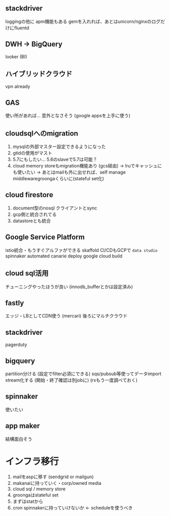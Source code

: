 ## stackdriver
loggingの他に apm機能もある
gemを入れれば、あとはunicorn/nginxのログだけにfluentd

## DWH -> BigQuery
looker (BI)

## ハイブリッドクラウド
vpn already

## GAS
使い所があれば…
意外となさそう (google appsを上手に使う)

## cloudsqlへのmigration
1. mysqlの外部マスター設定できるようになった
1. gtidの使用がマスト
1. 5.7にもしたい… 5.6のslaveで5.7は可能？
1. cloud memory storeもmigration機能あり (gcs経由) -> lruでキャッシュにも使いたい
-> あとはmailも外に出せれば、self manage middlewaregroongaくらいに(stateful set化)

## cloud firestore
1. document型のnosql クライアントとsync
1. gcp側と統合されてる
1. datastoreとも統合

## Google Service Platform
istio統合・もうすぐアルファができる
skaffold CI/CDもGCPで
`data studio`
spinnaker automated canarie deploy
google cloud build

## cloud sql活用
チューニングやったほうが良い (innodb_bufferとかは設定済み)

## fastly
エッジ・LBとしてCDN使う (mercari) 後ろにマルチクラウド

## stackdriver
pagerduty

## bigquery
partition分ける (設定でfilter必須にできる)
sqs/pubsub等使ってデータimport stream化する (開始・終了確認は別jobに)
(rxもう一度調べておく)

## spinnaker
使いたい

## app maker
結構面白そう

# インフラ移行
1. mailをaspに移す (sendgrid or mailgun)
1. makanaiに持っていく・corp/owned media
1. cloud sql / memory store
1. groongaはstateful set
1. まずはstatから
1. cron spinnakerに持っていけないか <- scheduleを使うべき
